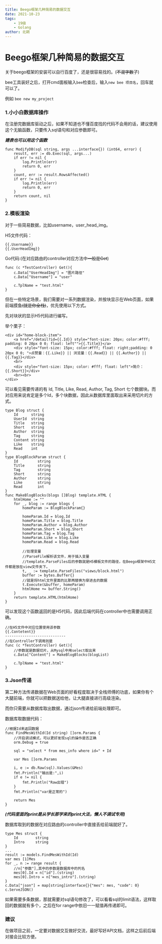 ```yaml
---
title: Beego框架几种简易的数据交互
date: 2021-10-23
tags: 
    - 19级
    - Golang
author: 北朔
---
```


# Beego框架几种简易的数据交互

关于beego框架的安装可以自行百度了，还是很容易找的。(~~不混字数了~~)

bee工具装好之后，打开cmd面板输入`bee`检查后，输入`new bee 项目名`，回车就可以了。

例如 `bee new my_project`

### 1.小小白数据库操作

在注册完数据库驱动之后，如果不知道也不懂百度找的代码不会用的话，建议使用这个无脑函数，只要传入sql语句和对应参数即可。

***建表也可以用这个函数***
```
func ModifyDB(sql string, args ...interface{}) (int64, error) {
    result, err := db.Exec(sql, args...)
    if err != nil {
    	log.Println(err)
    	return 0, err
    }
    count, err := result.RowsAffected()
    if err != nil {
    	log.Println(err)
    	return 0, err
    }
    return count, nil
}
```

### 2.模板渲染

对于一些简易数据，比如username，user_head_img。

H5文件代码：
```
{{.Username}}
{{.UserHeadImg}}
```
Go代码:(在对应路由的controller对应方法中~~一般是Get~~)
```
func (c *TestController) Get(){
    c.Data["UserHeadImg"] = "图片路径"
    c.Data["Username"] = "user"

    c.TplName = "test.html"
}
```
但在一些特定场景，我们需要对一系列数据渲染，并按块显示在Web页面，如果前端摸鱼~~(就是你全栈)~~，优先使用以下方式。

先对块状的显示H5代码进行编写。

举个栗子：
```
<div id="home-block-item">
    <a href="/detail?id={{.Id}} style="font-size: 20px; color:#fff; padding: 0 20px 0 0; float: left"">{{.Title}}</a>
    <div style="font-size: 15px; color:#fff; float: right;padding: 0 20px 0 0; ">点赞量：{{.Like}} || 浏览量：{{.Read}} || {{.Author}} || {{.Tag}}</div>
    <br>
    <div style="font-size: 15px; color: #fff; float: left">简介：{{.Short}}</div>
    <br><br>
</div>
```

可以看见需要传递的有 Id, Title, Like, Read, Author, Tag, Short 七个数据块。而对应用来说肯定是多个Id，多个块数据，因此从数据库里面取出来采用切片的方式。
```
type Blog struct {
    Id	    string
    UserId  string
    Title   string
    Short   string
    Author  string
    Tag	    string
    Content string
    Like    string
    Read    int
}
type BlogBlockParam struct {
    Id         string
    Title      string
    Tag        string
    Short      string
    Author     string
    Like       string
    Read       int
}
func MakeBlogBlocks(blogs []Blog) template.HTML {
    htmlHome := ""
    for _, blog := range blogs {
        homeParam := BlogBlockParam{}

        homeParam.Id = blog.Id
        homeParam.Title = blog.Title
        homeParam.Author = blog.Author
        homeParam.Short = blog.Short
        homeParam.Tag = blog.Tag
        homeParam.Like = blog.Like
        homeParam.Read = blog.Read

        //处理变量
        //ParseFile解析该文件，用于插入变量
        //template.ParseFiles后的参数就是H5模板文件的路径，在Beego框架中H5文件都是放在view文件夹下。
        t, _ := template.ParseFiles("views/block.html")
        buffer := bytes.Buffer{}
        //就是将html文件里面的比那两替换为穿进去的数据
        t.Execute(&buffer, homeParam)
        htmlHome += buffer.String()
    }
    return template.HTML(htmlHome)
}
```

可以发现这个函数返回的是H5代码，因此后端代码在controller中也需要调用正确。
```
//在H5文件中对应位置使用该参数
{{.Contetent}}
----------------------------
//在Controller下调用则是
func (c *TestController) Get(){
    //参数就是数据切片，从Mysql中用select取出来
    c.Data["Content"] = MakeBlogBlocks(blogList)
    
    c.TplName = "test.html"
}
```

### 3.Json传递

第二种方法传递数据在Web页面的好看程度取决于全栈师傅的功底，如果你有个大腿前端，你就可以把数据送给他，让大腿直接进行高级渲染。

而你只需要从数据库取出数据，通过json传递给前端处理即可。

数据库取数据代码：
```
//根据Id来返回数据
func FindMesWithId(Id string) []orm.Params {
    //开启调试模式，可以更好发现sql的操作是否正确
    orm.Debug = true
	
    sql = "select * from mes_info where id=" + Id

    var Mes []orm.Params

    i, e := db.Raw(sql).Values(&Mes)
    fmt.Println("输出是:",i)
    if e != nil {
    	fmt.Println("Raw出错")
    }
    fmt.Println("var是正常的")  

    return Mes
}
```
***(代码里面的print是从学长那学来的print大法，懒人不调试专用)***

数据库取到的数据在对应路由的controller中直接丢给前端就好了。

```
type Mes struct {
    Id        string
    Intro     string
}
...
result := models.FindMesWithId(Id)
var mes [1]Mes
for _, n := range result {
    //n["参数"],其中的参数是数据库中的列名
    mes[0].Id = n["id"].(string)
    mes[0].Intro = n["mes_intro"].(string)
}
c.Data["json"] = map[string]interface{}{"mes": mes, "code": 0}
c.ServeJSON()
```

如果需要多条数据，那就需要对sql语句修改了，可以看看sql的limit语法，这样取回的数据就有多个，之后在for range中依旧一一赋值再传递即可。

### 建议

在做项目之前，一定要对数据交互做好交流，最好写好API文档，这样之后前后端对接会比较方便。
